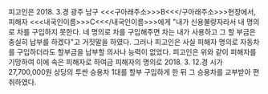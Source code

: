 피고인은 2018. 3.경 광주 남구 <<<구아래주소>>>B<<</구아래주소>>>현장에서, 피해자 <<<내국인이름>>>C<<</내국인이름>>>에게 "내가 신용불량자라서 내 명의로 차를 구입하지 못한다. 네 명의로 차를 구입해주면 차는 내가 사용하고 그 할 부금은 충실히 납부를 하겠다"고 거짓말을 하였다.
그러나 피고인은 사실 피해자 명의로 자동차를 구입하더라도 할부금을 납부할 의사나 능력이 없었다.
피고인은 위와 같이 피해자를 기망하여 이에 속은 피해자로 하여금 피해자의 명의로 2018. 3. 12.경 시가 27,700,000원 상당의 투싼 승용차 1대를 할부 구입하게 한 뒤 그 승용차를 교부받아 편취하였다.